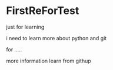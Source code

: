 # FirstReForTest
just for learning

i need to learn more about python and git

for .....


more information  learn from githup

